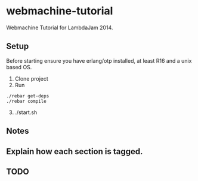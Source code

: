 webmachine-tutorial
===================

Webmachine Tutorial for LambdaJam 2014.

## Setup
Before starting ensure you have erlang/otp installed, at least R16 and a unix
based OS.

 1. Clone project
 2. Run
```
./rebar get-deps
./rebar compile
```
 3. ./start.sh

## Notes

## Explain how each section is tagged.

## TODO
